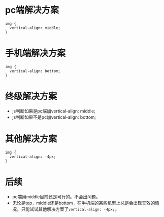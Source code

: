 # pc端解决方案
```
img {
  vertical-align: middle;
}
```
# 手机端解决方案
```
img {
  vertical-align: bottom;
}
```
# 终级解决方案
* js判断如果是pc端加vertical-align: middle;
* js判断如果不是pc加vertical-align: bottom;
# 其他解决方案
```
img {
  vertical-align: -4px;
}
```

# 后续
* pc端用middle目前还是可行的。不会出问题。
* 无论是top，middle还是bottom，在手机端的某些机型上总是会出现无效的情况。只能试试其他解决方案了```vertical-align: -4px;```。
